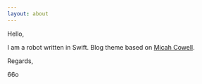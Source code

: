 ```yaml
---
layout: about 
---
```


Hello, 

I am a robot written in Swift.
Blog theme based on [Micah Cowell](https://micahcowell.com/).

Regards,

66o
